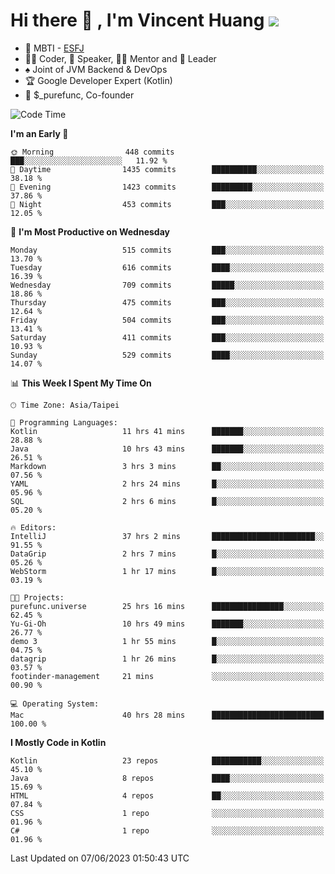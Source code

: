# Hi there 👋 , I'm Vincent Huang ![](https://komarev.com/ghpvc/?username=Jian-Min-Huang)
- 👀 MBTI - [ESFJ](https://www.16personalities.com/esfj-personality)
- 👨‍💻 Coder, 🎤 Speaker, 👨‍🏫 Mentor and 🚀 Leader
- ♠️ Joint of JVM Backend & DevOps
- 🏆 Google Developer Expert (Kotlin)
- 💼 $_purefunc, Co-founder

<!--START_SECTION:waka-->
![Code Time](http://img.shields.io/badge/Code%20Time-2%2C132%20hrs%2011%20mins-blue)

**I'm an Early 🐤** 

```text
🌞 Morning                448 commits         ███░░░░░░░░░░░░░░░░░░░░░░   11.92 % 
🌆 Daytime                1435 commits        ██████████░░░░░░░░░░░░░░░   38.18 % 
🌃 Evening                1423 commits        █████████░░░░░░░░░░░░░░░░   37.86 % 
🌙 Night                  453 commits         ███░░░░░░░░░░░░░░░░░░░░░░   12.05 % 
```
📅 **I'm Most Productive on Wednesday** 

```text
Monday                   515 commits         ███░░░░░░░░░░░░░░░░░░░░░░   13.70 % 
Tuesday                  616 commits         ████░░░░░░░░░░░░░░░░░░░░░   16.39 % 
Wednesday                709 commits         █████░░░░░░░░░░░░░░░░░░░░   18.86 % 
Thursday                 475 commits         ███░░░░░░░░░░░░░░░░░░░░░░   12.64 % 
Friday                   504 commits         ███░░░░░░░░░░░░░░░░░░░░░░   13.41 % 
Saturday                 411 commits         ███░░░░░░░░░░░░░░░░░░░░░░   10.93 % 
Sunday                   529 commits         ████░░░░░░░░░░░░░░░░░░░░░   14.07 % 
```


📊 **This Week I Spent My Time On** 

```text
🕑︎ Time Zone: Asia/Taipei

💬 Programming Languages: 
Kotlin                   11 hrs 41 mins      ███████░░░░░░░░░░░░░░░░░░   28.88 % 
Java                     10 hrs 43 mins      ███████░░░░░░░░░░░░░░░░░░   26.51 % 
Markdown                 3 hrs 3 mins        ██░░░░░░░░░░░░░░░░░░░░░░░   07.56 % 
YAML                     2 hrs 24 mins       █░░░░░░░░░░░░░░░░░░░░░░░░   05.96 % 
SQL                      2 hrs 6 mins        █░░░░░░░░░░░░░░░░░░░░░░░░   05.20 % 

🔥 Editors: 
IntelliJ                 37 hrs 2 mins       ███████████████████████░░   91.55 % 
DataGrip                 2 hrs 7 mins        █░░░░░░░░░░░░░░░░░░░░░░░░   05.26 % 
WebStorm                 1 hr 17 mins        █░░░░░░░░░░░░░░░░░░░░░░░░   03.19 % 

🐱‍💻 Projects: 
purefunc.universe        25 hrs 16 mins      ████████████████░░░░░░░░░   62.45 % 
Yu-Gi-Oh                 10 hrs 49 mins      ███████░░░░░░░░░░░░░░░░░░   26.77 % 
demo 3                   1 hr 55 mins        █░░░░░░░░░░░░░░░░░░░░░░░░   04.75 % 
datagrip                 1 hr 26 mins        █░░░░░░░░░░░░░░░░░░░░░░░░   03.57 % 
footinder-management     21 mins             ░░░░░░░░░░░░░░░░░░░░░░░░░   00.90 % 

💻 Operating System: 
Mac                      40 hrs 28 mins      █████████████████████████   100.00 % 
```

**I Mostly Code in Kotlin** 

```text
Kotlin                   23 repos            ███████████░░░░░░░░░░░░░░   45.10 % 
Java                     8 repos             ████░░░░░░░░░░░░░░░░░░░░░   15.69 % 
HTML                     4 repos             ██░░░░░░░░░░░░░░░░░░░░░░░   07.84 % 
CSS                      1 repo              ░░░░░░░░░░░░░░░░░░░░░░░░░   01.96 % 
C#                       1 repo              ░░░░░░░░░░░░░░░░░░░░░░░░░   01.96 % 
```




 Last Updated on 07/06/2023 01:50:43 UTC
<!--END_SECTION:waka-->
